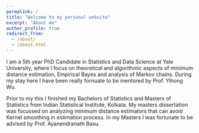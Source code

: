 ```yaml
---
permalink: /
title: "Welcome to my personal website"
excerpt: "About me"
author_profile: true
redirect_from: 
  - /about/
  - /about.html
---
```


I am a 5th year PhD Candidate in Statistics and Data Science at Yale University, where I focus on theoretical and algorithmic aspects of minimum distance estimation, Empirical Bayes and analysis of Markov chains. During my stay here I have been really fornuate to be mentored by Prof. Yihong Wu. 

Prior to my this I finished my Bachelors of Statistics and Masters of Statistics from Indian Statistical Institute, Kolkata. My masters dissertation was focussed on analyzing minimum distance estimators that can avoid Kernel smoothing in estimation process. In my Masters I was fortunate to be advised by Prof. Ayanendranath Basu.
